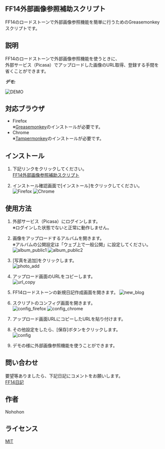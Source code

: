 ## FF14外部画像参照補助スクリプト

FF14のロードストーンで外部画像参照機能を簡単に行うためのGreasemonkeyスクリプトです。

## 説明

FF14のロードストーンで外部画像参照機能を使うときに、  
外部サービス（Picasa）でアップロードした画像のURL取得、登録する手間を省くことができます。

***デモ:***

![DEMO](https://raw.github.com/NohohonNohon/ff14ExternalScript/master/data/demo.gif)

## 対応ブラウザ

- Firefox  
※[Greasemonkey](https://addons.mozilla.org/ja/firefox/addon/greasemonkey/ "Greasemonkey :: Add-ons for Firefox")のインストールが必要です。
- Chrome  
※[Tampermonkey](https://chrome.google.com/webstore/detail/tampermonkey/dhdgffkkebhmkfjojejmpbldmpobfkfo "Tampermonkey - Chrome Web Store")のインストールが必要です。

## インストール

1. 下記リンクをクリックしてください。  
  [FF14外部画像参照補助スクリプト](https://raw.github.com/NohohonNohon/ff14ExternalScript/master/FF14外部画像参照補助スクリプト.user.js "FF14外部画像参照補助スクリプト")

2. インストール確認画面で[インストール]をクリックしてください。  
![Firefox](https://raw.github.com/NohohonNohon/ff14ExternalScript/master/data/firefox_inst.jpg)
![Chrome](https://raw.github.com/NohohonNohon/ff14ExternalScript/master/data/chrome_inst.jpg)

## 使用方法

1. 外部サービス（Picasa）にログインします。  
※ログインした状態でないと正常に動作しません。  

2. 画像をアップロードするアルバムを開きます。  
※アルバムの公開設定は「ウェブ上で一般公開」に設定してください。  
![album_public1](https://raw.github.com/NohohonNohon/ff14ExternalScript/master/data/album_public1.jpg) ![album_public2](https://raw.github.com/NohohonNohon/ff14ExternalScript/master/data/album_public2.jpg)

2. [写真を追加]をクリックします。  
![photo_add](https://raw.github.com/NohohonNohon/ff14ExternalScript/master/data/photo_add.jpg)  

3. アップロード画面のURLをコピーします。  
![url_copy](https://raw.github.com/NohohonNohon/ff14ExternalScript/master/data/url_copy.jpg)  

4. FF14ロードストーンの新規日記作成画面を開きます。
![new_blog](https://raw.github.com/NohohonNohon/ff14ExternalScript/master/data/new_blog.jpg)  

5. スクリプトのコンフィグ画面を開きます。  
![config_firefox](https://raw.github.com/NohohonNohon/ff14ExternalScript/master/data/config_firefox.jpg)
![config_chrome](https://raw.github.com/NohohonNohon/ff14ExternalScript/master/data/config_chrome.jpg)

6. アップロード画面URLにコピーしたURLを貼り付けます。

7. その他設定をしたら、[保存]ボタンをクリックします。  
![config](https://raw.github.com/NohohonNohon/ff14ExternalScript/master/data/config.jpg)  

8. デモの様に外部画像参照機能を使うことができます。

## 問い合わせ

要望等ありましたら、下記日記にコメントをお願いします。  
[FF14日記](http://jp.finalfantasyxiv.com/lodestone/character/8564933/blog/2689352/ "外部画像参照が楽になったです～")

## 作者

Nohohon

## ライセンス

[MIT](http://b4b4r07.mit-license.org)
